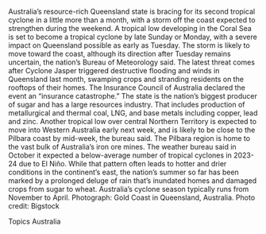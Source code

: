 Australia’s resource-rich Queensland state is bracing for its second tropical cyclone in a little more than a month, with a storm off the coast expected to strengthen during the weekend.
A tropical low developing in the Coral Sea is set to become a tropical cyclone by late Sunday or Monday, with a severe impact on Queensland possible as early as Tuesday. The storm is likely to move toward the coast, although its direction after Tuesday remains uncertain, the nation’s Bureau of Meteorology said.
The latest threat comes after Cyclone Jasper triggered destructive flooding and winds in Queensland last month, swamping crops and stranding residents on the rooftops of their homes. The Insurance Council of Australia declared the event an “insurance catastrophe.”
The state is the nation’s biggest producer of sugar and has a large resources industry. That includes production of metallurgical and thermal coal, LNG, and base metals including copper, lead and zinc.
Another tropical low over central Northern Territory is expected to move into Western Australia early next week, and is likely to be close to the Pilbara coast by mid-week, the bureau said. The Pilbara region is home to the vast bulk of Australia’s iron ore mines.
The weather bureau said in October it expected a below-average number of tropical cyclones in 2023-24 due to El Niño. While that pattern often leads to hotter and drier conditions in the continent’s east, the nation’s summer so far has been marked by a prolonged deluge of rain that’s inundated homes and damaged crops from sugar to wheat. Australia’s cyclone season typically runs from November to April.
Photograph: Gold Coast in Queensland, Australia. Photo credit: Bigstock

Topics
Australia
